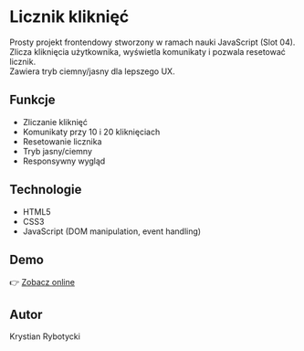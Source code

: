 # Licznik kliknięć

Prosty projekt frontendowy stworzony w ramach nauki JavaScript (Slot 04).  
Zlicza kliknięcia użytkownika, wyświetla komunikaty i pozwala resetować licznik.  
Zawiera tryb ciemny/jasny dla lepszego UX.

## Funkcje

- Zliczanie kliknięć
- Komunikaty przy 10 i 20 kliknięciach
- Resetowanie licznika
- Tryb jasny/ciemny
- Responsywny wygląd

## Technologie

- HTML5
- CSS3
- JavaScript (DOM manipulation, event handling)

## Demo

👉 [Zobacz online](https://rybotycki.github.io/licznik-klikniec/)

## Autor

Krystian Rybotycki
